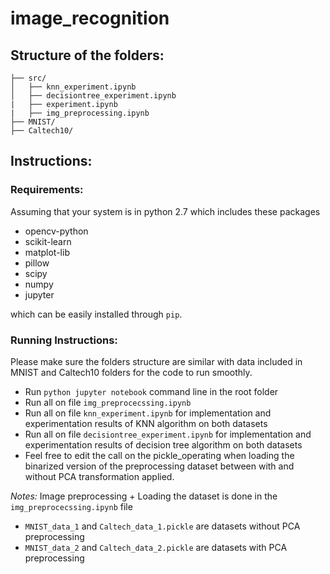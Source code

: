 # image_recognition

## Structure of the folders:

```
├── src/
│   ├── knn_experiment.ipynb
│   ├── decisiontree_experiment.ipynb
|   ├── experiment.ipynb
|   ├── img_preprocessing.ipynb
├── MNIST/
├── Caltech10/
```

## Instructions: 

### Requirements:

Assuming that your system is in python 2.7 which includes these packages
+ opencv-python 
+ scikit-learn
+ matplot-lib
+ pillow
+ scipy 
+ numpy
+ jupyter 

which can be easily installed through `pip`. 

### Running Instructions:

Please make sure the folders structure are similar with data included in MNIST and Caltech10 folders for the code to run smoothly. 

- Run `python jupyter notebook` command line in the root folder 
- Run all on file `img_preprocecssing.ipynb` 
- Run all on file `knn_experiment.ipynb` for implementation and experimentation results of KNN algorithm on both datasets
- Run all on file `decisiontree_experiment.ipynb` for implementation and experimentation results of decision tree algorithm on both datasets
- Feel free to edit the call on the pickle_operating when loading the binarized version of the preprocessing dataset between with and without PCA transformation applied. 

*Notes:* 
Image preprocessing + Loading the dataset is done in the `img_preprocecssing.ipynb` file 
+ `MNIST_data_1` and `Caltech_data_1.pickle` are datasets without PCA preprocessing
+ `MNIST_data_2` and `Caltech_data_2.pickle` are datasets with PCA preprocessing


